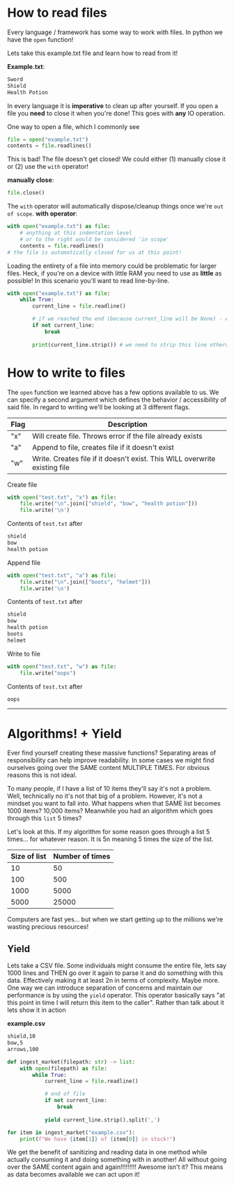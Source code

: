 # How to read files
Every language / framework has some way to work with files. In python we have the `open` function! 

Lets take this example.txt file and learn how to read from it!

**Example.txt**:
```txt
Sword
Shield
Health Potion
```

In every language it is **imperative** to clean up after yourself. If you open a file you **need** to close it when you're done! 
This goes with **any** IO operation.

One way to open a file, which I commonly see
```python
file = open("example.txt")
contents = file.readlines()
```

This is bad! The file doesn't get closed! We could either (1) manually close it or (2) use the `with` operator!

**manually close**:
```python
file.close()
```

The `with` operator will automatically dispose/cleanup things once we're `out of scope`. 
**with operator**:
```python
with open("example.txt") as file:
    # anything at this indentation level
    # or to the right would be considered 'in scope'
    contents = file.readlines()
# the file is automatically closed for us at this point!
```

Loading the entirety of a file into memory could be problematic for larger files. Heck, if you're on a device with little RAM you need to use
as **little** as possible! In this scenario you'll want to read line-by-line.

```python
with open("example.txt") as file:
    while True:
        current_line = file.readline()

        # if we reached the end (because current_line will be None) - exit loop
        if not current_line:
            break
        
        print(current_line.strip()) # we need to strip this line otherwise we'll get the special characters such as newline (\n).
```

# How to write to files

The `open` function we learned above has a few options available to us. We can specify a second argument which defines the behavior / accessibility of said file. In regard to writing we'll be looking at 3 different flags.

| Flag | Description                                                                |
| ---- |----------------------------------------------------------------------------|
| "x" | Will create file. Throws error if the file already exists                  |
| "a" | Append to file, creates file if it doesn't exist                           |
| "w" | Write. Creates file if it doesn't exist. This WILL overwrite existing file |

Create file
```python
with open("test.txt", "x") as file:
    file.write("\n".join(["shield", "bow", "health potion"]))
    file.write('\n')
```

Contents of `test.txt` after
```md
shield
bow
health potion
```

Append file
```python
with open("test.txt", "a") as file:
    file.write("\n".join(["boots", "helmet"]))
    file.write('\n')
```

Contents of `test.txt` after
```md
shield
bow
health potion
boots
helmet
```

Write to file
```python
with open("test.txt", "w") as file:
    file.write("oops")
```

Contents of `test.txt` after
```md
oops
```
----
# Algorithms! + Yield
Ever find yourself creating these massive functions? Separating areas of responsibility can help improve readability. In some cases we might find ourselves going over the SAME content MULTIPLE TIMES. For obvious reasons this is not ideal. 

To many people, if I have a list of 10 items they'll say it's not a problem. Well, technically no it's not that big of a problem. However, it's not a mindset you want to fall into. What happens when that SAME list becomes 1000 items? 10,000 items? Meanwhile you had an algorithm which goes through this `list` 5 times?

Let's look at this. If my algorithm for some reason goes through a list 5 times... for whatever reason. It is 5n meaning 5 times the size of the list.

| Size of list | Number of times |
|--------------|-----------------|
| 10           |  50 |
| 100 | 500 |
| 1000 | 5000 |
| 5000 | 25000 |

Computers are fast yes... but when we start getting up to the millions we're wasting precious resources!

## Yield
Lets take a CSV file. Some individuals might consume the entire file, lets say 1000 lines and THEN go over it again to parse it and do something with this data. Effectively making it at least 2n in terms of complexity. Maybe more. One way we can introduce separation of concerns and maintain our performance is by using the `yield` operator.
This operator basically says "at this point in time I will return this item to the caller". Rather than talk about it lets show it in action

**example.csv**
```md
shield,10
bow,5
arrows,100
```

```python
def ingest_market(filepath: str) -> list:
    with open(filepath) as file:
        while True:
            current_line = file.readline()

            # end of file
            if not current_line:
                break
                
            yield current_line.strip().split(',')

for item in ingest_market("example.csv"):
    print(f"We have {item[1]} of {item[0]} in stock!")
```

We get the benefit of sanitizing and reading data in one method while actually consuming it and doing something with in another! All without going over the SAME content again and again!!!!!!!!! Awesome isn't it? This means as data becomes available we can act upon it!